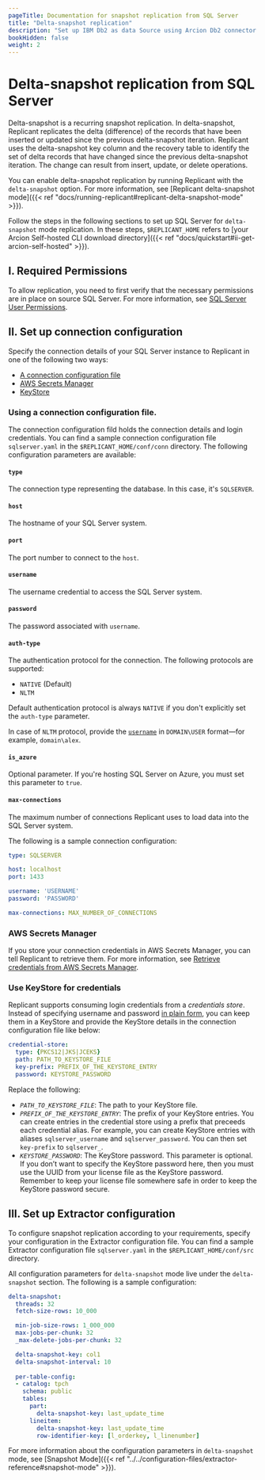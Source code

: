 ```yaml
---
pageTitle: Documentation for snapshot replication from SQL Server
title: "Delta-snapshot replication"
description: "Set up IBM Db2 as data Source using Arcion Db2 connector. Arcion supports Db2 on Kafka/MQ, Native LUW, and i Series AS/400 platforms."
bookHidden: false
weight: 2
---
```


# Delta-snapshot replication from SQL Server
Delta-snapshot is a recurring snapshot replication. In delta-snapshot, Replicant replicates the delta (difference) of the records that have been inserted or updated since the previous delta-snapshot iteration. Replicant uses the delta-snapshot key column and the recovery table to identify the set of delta records that have changed since the previous delta-snapshot iteration. The change can result from insert, update, or delete operations.

You can enable delta-snapshot replication by running Replicant with the `delta-snapshot` option. For more information, see [Replicant delta-snapshot mode]({{< ref "docs/running-replicant#replicant-delta-snapshot-mode" >}}).

Follow the steps in the following sections to set up SQL Server for `delta-snapshot` mode replication. In these steps, `$REPLICANT_HOME` refers to [your Arcion Self-hosted CLI download directory]({{< ref "docs/quickstart#ii-get-arcion-self-hosted" >}}).

## I. Required Permissions

To allow replication, you need to first verify that the necessary permissions are in place on source SQL Server. For more information, see [SQL Server User Permissions](/../../references/source-prerequisites/sqlserver/#sql-server-user-permissions).

## II. Set up connection configuration
Specify the connection details of your SQL Server instance to Replicant in one of the following two ways:

- [A connection configuration file](#using-a-connection-configuration-file)
- [AWS Secrets Manager](#aws-secrets-manager)
- [KeyStore](#using-keystore-for-credentials)

### Using a connection configuration file.
The connection configuration fild holds the connection details and login credentials.
You can find a sample connection configuration file `sqlserver.yaml` in the `$REPLICANT_HOME/conf/conn` directory. The following configuration parameters are available:

#### `type`
The connection type representing the database. In this case, it's `SQLSERVER`.

#### `host`
The hostname of your SQL Server system.

#### `port`
The port number to connect to the `host`.

#### `username`
The username credential to access the SQL Server system.

#### `password`
The password associated with `username`.

#### `auth-type`
The authentication protocol for the connection. The following protocols are supported:

- `NATIVE` (Default)
- `NLTM`
    
Default authentication protocol is always `NATIVE` if you don't explicitly set the `auth-type` parameter.

In case of `NLTM` protocol, provide the [`username`](#username) in `DOMAIN\USER` format—for example, `domain\alex`.

#### `is_azure`
Optional parameter. If you're hosting SQL Server on Azure, you must set this parameter to `true`.

#### `max-connections` 
The maximum number of connections Replicant uses to load data into the SQL Server system.

The following is a sample connection configuration:


```YAML
type: SQLSERVER

host: localhost
port: 1433

username: 'USERNAME'
password: 'PASSWORD'

max-connections: MAX_NUMBER_OF_CONNECTIONS
```

### AWS Secrets Manager
If you store your connection credentials in AWS Secrets Manager, you can tell Replicant to retrieve them. For more information, see [Retrieve credentials from AWS Secrets Manager](/../../security/secrets-manager). 

### Use KeyStore for credentials
Replicant supports consuming login credentials from a _credentials store_. Instead of specifying username and password [in plain form](#using-a-connection-configuration-file), you can keep them in a KeyStore and provide the KeyStore details in the connection configuration file like below:

```YAML
credential-store:
  type: {PKCS12|JKS|JCEKS}
  path: PATH_TO_KEYSTORE_FILE
  key-prefix: PREFIX_OF_THE_KEYSTORE_ENTRY
  password: KEYSTORE_PASSWORD
```

Replace the following:

- *`PATH_TO_KEYSTORE_FILE`*: The path to your KeyStore file.
- *`PREFIX_OF_THE_KEYSTORE_ENTRY`*: The prefix of your KeyStore entries. You can create entries in the credential store using a prefix that preceeds each credential alias. For example, you can create KeyStore entries with aliases `sqlserver_username` and `sqlserver_password`. You can then set `key-prefix` to `sqlserver_`.
- *`KEYSTORE_PASSWORD`*: The KeyStore password. This parameter is optional. If you don’t want to specify the KeyStore password here, then you must use the UUID from your license file as the KeyStore password. Remember to keep your license file somewhere safe in order to keep the KeyStore password secure.

## III. Set up Extractor configuration
To configure snapshot replication according to your requirements, specify your configuration in the Extractor configuration file. You can find a sample Extractor configuration file `sqlserver.yaml` in the `$REPLICANT_HOME/conf/src` directory. 

All configuration parameters for `delta-snapshot` mode live under the `delta-snapshot` section. The following is a sample configuration:

```YAML
delta-snapshot:
  threads: 32
  fetch-size-rows: 10_000

  min-job-size-rows: 1_000_000
  max-jobs-per-chunk: 32
  _max-delete-jobs-per-chunk: 32

  delta-snapshot-key: col1
  delta-snapshot-interval: 10
  
  per-table-config:
  - catalog: tpch
    schema: public
    tables:
      part:
        delta-snapshot-key: last_update_time
      lineitem:
        delta-snapshot-key: last_update_time
        row-identifier-key: [l_orderkey, l_linenumber]
```

For more information about the configuration parameters in `delta-snapshot` mode, see [Snapshot Mode]({{< ref "../../configuration-files/extractor-reference#snapshot-mode" >}}).